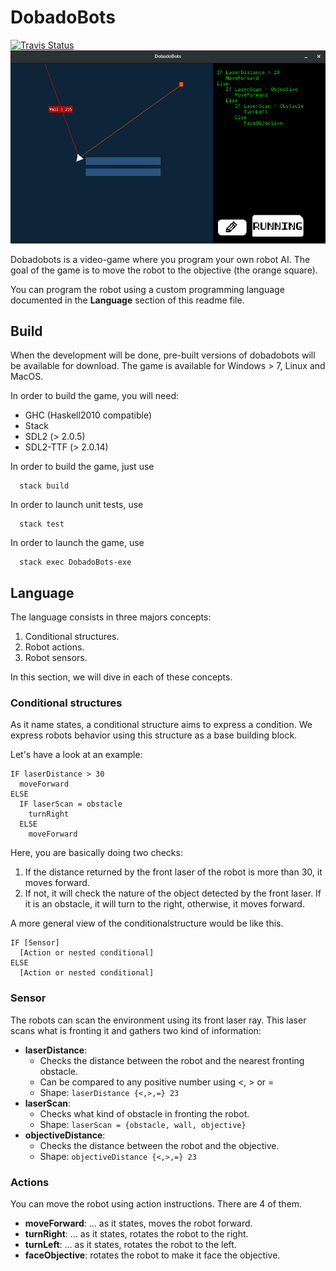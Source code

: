 
# DobadoBots

[![Travis Status](https://travis-ci.org/NinjaTrappeur/DobadoBots.svg?branch=master)](https://travis-ci.org/NinjaTrappeur/DobadoBots)
![Screenshot](https://raw.githubusercontent.com/NinjaTrappeur/dobadobots/master/doc/dobadobots.png)

Dobadobots is a video-game where you program your own robot AI. The goal of the game is to move the robot to the objective (the orange square).

You can program the robot using a custom programming language documented in the **Language** section of this readme file.

## Build

When the development will be done, pre-built versions of dobadobots will be available for download. The game is available for Windows > 7, Linux and MacOS.

In order to build the game, you will need:

- GHC (Haskell2010 compatible)
- Stack
- SDL2 (> 2.0.5)
- SDL2-TTF (> 2.0.14)

In order to build the game, just use
```
  stack build
```

In order to launch unit tests, use
```
  stack test
```

In order to launch the game, use
```
  stack exec DobadoBots-exe
```

## Language

The language consists in three majors concepts:

1. Conditional structures.
2. Robot actions.
3. Robot sensors.

In this section, we will dive in each of these concepts.

### Conditional structures

As it name states, a conditional structure aims to express a condition. We express robots behavior using this structure as a base building block.

Let's have a look at an example:

```
IF laserDistance > 30
  moveForward
ELSE
  IF laserScan = obstacle
    turnRight
  ELSE
    moveForward
```

Here, you are basically doing two checks:

1. If the distance returned by the front laser of the robot is more than 30, it moves forward.
2. If not, it will check the nature of the object detected by the front laser. If it is an obstacle, it will turn to the right, otherwise, it moves forward.

A more general view of the conditionalstructure would be like this.

```
IF [Sensor]
  [Action or nested conditional]
ELSE
  [Action or nested conditional]
```

### Sensor

The robots can scan the environment using its front laser ray. This laser scans what is fronting it and gathers two kind of information:

- **laserDistance**:
  - Checks the distance between the robot and the nearest fronting obstacle.
  - Can be compared to any positive number using <, > or =
  - Shape: ```
              laserDistance {<,>,=} 23
           ```
- **laserScan**:
  - Checks what kind of obstacle in fronting the robot. 
  - Shape: ```
              laserScan = {obstacle, wall, objective}
           ```
- **objectiveDistance**:
  - Checks the distance between the robot and the objective.
  - Shape: ```
              objectiveDistance {<,>,=} 23
           ```

### Actions 

You can move the robot using action instructions. There are 4 of them.

- **moveForward**: ... as it states, moves the robot forward.
- **turnRight**: ... as it states, rotates the robot to the right.
- **turnLeft**: ... as it states, rotates the robot to the left.
- **faceObjective**: rotates the robot to make it face the objective.
